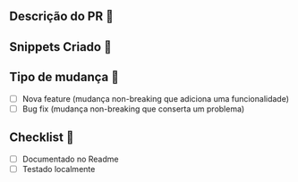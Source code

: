 ## Descrição do PR 📝

<!-- explicação do que foi feito -->

## Snippets Criado 📸

<!-- doc, GIFs do snippets -->

## Tipo de mudança 🚧

- [ ] Nova feature (mudança non-breaking que adiciona uma funcionalidade)
- [ ] Bug fix (mudança non-breaking que conserta um problema)

## Checklist 🚨

- [ ] Documentado no Readme
- [ ] Testado localmente
